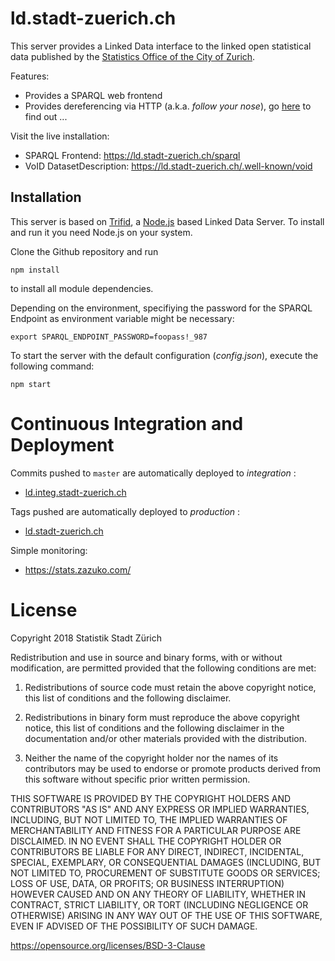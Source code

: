 # ld.stadt-zuerich.ch

This server provides a Linked Data interface to the linked open statistical data published by the [Statistics Office of the City of Zurich](https://www.stadt-zuerich.ch/statistik). 

Features:
* Provides a SPARQL web frontend
* Provides dereferencing via HTTP (a.k.a. _follow your nose_), go [here](https://ld.stadt-zuerich.ch/.well-known/void) to find out ...

Visit the live installation:
* SPARQL Frontend: https://ld.stadt-zuerich.ch/sparql
* VoID DatasetDescription: https://ld.stadt-zuerich.ch/.well-known/void

## Installation

This server is based on [Trifid](https://github.com/zazuko/trifid), a [Node.js](http://nodejs.org/) based Linked Data Server.
To install and run it you need Node.js on your system.

Clone the Github repository and run 

    npm install

to install all module dependencies.

Depending on the environment, specifiying the password for the SPARQL Endpoint as environment variable might be necessary:

    export SPARQL_ENDPOINT_PASSWORD=foopass!_987

To start the server with the default configuration (_config.json_), execute the following command:

    npm start

# Continuous Integration and Deployment

Commits pushed to `master` are automatically deployed to _integration_ :

- [ld.integ.stadt-zuerich.ch](https://ld.integ.stadt-zuerich.ch/)

Tags pushed are automatically deployed to _production_ :

- [ld.stadt-zuerich.ch](https://ld.stadt-zuerich.ch)

Simple monitoring:
 - https://stats.zazuko.com/
 
 
# License

Copyright 2018 Statistik Stadt Zürich

Redistribution and use in source and binary forms, with or without modification, are permitted provided that the following conditions are met:

1. Redistributions of source code must retain the above copyright notice, this list of conditions and the following disclaimer.

2. Redistributions in binary form must reproduce the above copyright notice, this list of conditions and the following disclaimer in the documentation and/or other materials provided with the distribution.

3. Neither the name of the copyright holder nor the names of its contributors may be used to endorse or promote products derived from this software without specific prior written permission.

THIS SOFTWARE IS PROVIDED BY THE COPYRIGHT HOLDERS AND CONTRIBUTORS "AS IS" AND ANY EXPRESS OR IMPLIED WARRANTIES, INCLUDING, BUT NOT LIMITED TO, THE IMPLIED WARRANTIES OF MERCHANTABILITY AND FITNESS FOR A PARTICULAR PURPOSE ARE DISCLAIMED. IN NO EVENT SHALL THE COPYRIGHT HOLDER OR CONTRIBUTORS BE LIABLE FOR ANY DIRECT, INDIRECT, INCIDENTAL, SPECIAL, EXEMPLARY, OR CONSEQUENTIAL DAMAGES (INCLUDING, BUT NOT LIMITED TO, PROCUREMENT OF SUBSTITUTE GOODS OR SERVICES; LOSS OF USE, DATA, OR PROFITS; OR BUSINESS INTERRUPTION) HOWEVER CAUSED AND ON ANY THEORY OF LIABILITY, WHETHER IN CONTRACT, STRICT LIABILITY, OR TORT (INCLUDING NEGLIGENCE OR OTHERWISE) ARISING IN ANY WAY OUT OF THE USE OF THIS SOFTWARE, EVEN IF ADVISED OF THE POSSIBILITY OF SUCH DAMAGE.

https://opensource.org/licenses/BSD-3-Clause 
